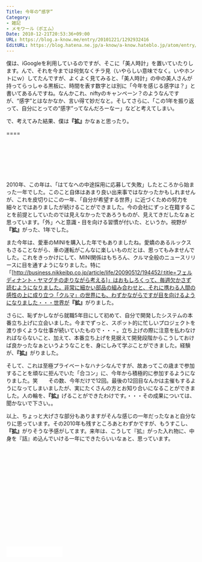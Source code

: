 ```yaml
---
Title: 今年の“感字”
Category:
- 雑記
- メモワール（ポエム）
Date: 2010-12-21T20:53:36+09:00
URL: https://blog.a-know.me/entry/20101221/1292932416
EditURL: https://blog.hatena.ne.jp/a-know/a-know.hateblo.jp/atom/entry/12921228815727979770
---
```


僕は、iGoogleを利用しているのですが、そこに「美人時計」を置いていたりします。んで、それを今までは何気なくチラ見（いやらしい意味でなく。いやホントにｗ）してたんですが、よくよく見てみると、「美人時計」の中の美人さんが持ってらっしゃる黒板に、時間を表す数字とは別に「今年を感じる感字は？」と書いてあるんですね。なんかこれ、niftyのキャンペーン？のようなんですが、“感字”とはなかなか、言い得て妙だなと。そしてさらに、「この1年を振り返って、自分にとっての“感字”ってなんだろーなー」などと考えてしまい。


で、考えてみた結果、僕は<span style="font-weight:bold;">『拡』</span>かなぁと思ったり。

====

<script async src="//pagead2.googlesyndication.com/pagead/js/adsbygoogle.js"></script>
<!-- article-top -->
<ins class="adsbygoogle"
     style="display:inline-block;width:728px;height:90px"
     data-ad-client="ca-pub-3463034538369189"
     data-ad-slot="8367620130"></ins>
<script>
(adsbygoogle = window.adsbygoogle || []).push({});
</script>


2010年、この年は、「はてなへの中途採用に応募して失敗」したところから始まった一年でした。このこと自体はあまり良い出来事ではなかったかもしれませんが、これを皮切りにこの一年、「自分が希望する世界」に近づくための努力を細々とではありましたが続けることができました。今の会社にずっと在籍することを前提としていたのでは見えなかったであろうものが、見えてきだしたなぁと思っています。「外」へと意識・目を向ける習慣が付いた、というか。視野が<span style="font-weight:bold;">『拡』</span>がった、1年でした。


また今年は、愛車のMINIを購入した年でもありましたね。愛嬌のあるルックスもさることながら、車の運転がこんなに楽しいものだとは、思ってもみませんでした。これをきっかけにして、MINI関係はもちろん、クルマ全般のニュースリリースに目を通すようになりました。特に「[http://business.nikkeibp.co.jp/article/life/20090512/194452/:title=フェルディナント・ヤマグチの走りながら考える]」はおもしろくって、毎週欠かさず読むようになりました。非常に細かい部品の組み合わせと、それに携わる人間の感性の上に成り立つ「クルマ」の世界にも、わずかながらですが目を向けるようになりました・・・世界が<span style="font-weight:bold;">『拡』</span>がりました。


さらに、恥ずかしながら就職5年目にして初めて、自分で開発したシステムの本番立ち上げに立会いました。今までずっと、スポット的に忙しいプロジェクトを渡り歩くような仕事が続いていたもので・・・。立ち上げの際に注意を払わなければならないこと、加えて、本番立ち上げを見据えて開発段階からこうしておけば良かったなぁというようなことを、身にしみて学ぶことができました。経験が、<span style="font-weight:bold;">『拡』</span>がりました。


そして、これは至極プライベートなハナシなんですが、故あってこの歳まで参加することを頑なに拒んでいた「合コン」に、今年から積極的に参加するようになりました。笑　　その数、今年だけで12回。最後の12回目なんかは主催もするようになってしまいましたが、実にたくさんの方とお知り合いになることができました。人の輪を、<span style="font-weight:bold;">『拡』</span>げることができたわけです。・・・その成果については、聞かないで下さい。。



以上、ちょっと大げさな部分もありますがそんな感じの一年だったなぁと自分なりに思っています。その2010年も残すところあとわずかですが、もうすこし、<span style="font-weight:bold;">『拡』</span>がりそうな予感がしてます。来年は、こうして『拡』がった入れ物に、中身を『詰』め込んでいける一年にできたらいいなぁと、思っています。



<script async src="//pagead2.googlesyndication.com/pagead/js/adsbygoogle.js"></script>
<!-- article-bottom2 -->
<ins class="adsbygoogle"
     style="display:inline-block;width:300px;height:250px"
     data-ad-client="ca-pub-3463034538369189"
     data-ad-slot="5274552934"></ins>
<script>
(adsbygoogle = window.adsbygoogle || []).push({});
</script>


<iframe src="//blog.hatena.ne.jp/a-know/a-know.hateblo.jp/subscribe/iframe" allowtransparency="true" frameborder="0" scrolling="no" width="150" height="28"></iframe>


<script src="https://moshi-moshi.moshimo.works/moshimoshi/a_know_blog/20101221-1292932416?title=%E4%BB%8A%E5%B9%B4%E3%81%AE%E2%80%9C%E6%84%9F%E5%AD%97%E2%80%9D"></script>

